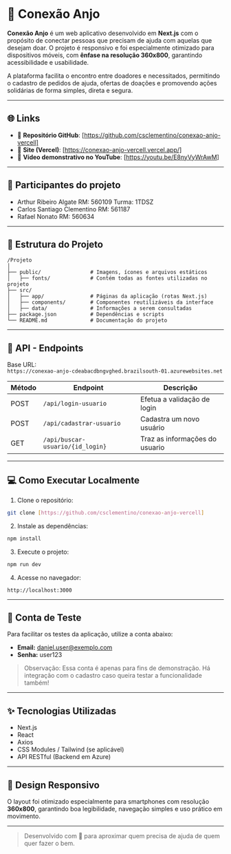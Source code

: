 # 🤝 Conexão Anjo

**Conexão Anjo** é um web aplicativo desenvolvido em **Next.js** com o propósito de conectar pessoas que precisam de ajuda com aquelas que desejam doar. O projeto é responsivo e foi especialmente otimizado para dispositivos móveis, com **ênfase na resolução 360x800**, garantindo acessibilidade e usabilidade.

A plataforma facilita o encontro entre doadores e necessitados, permitindo o cadastro de pedidos de ajuda, ofertas de doações e promovendo ações solidárias de forma simples, direta e segura.

---

## 🌐 Links

- 🔗 **Repositório GitHub**: [https://github.com/csclementino/conexao-anjo-vercell]
- 🚀 **Site (Vercel)**: [https://conexao-anjo-vercell.vercel.app/]
- 🎥 **Vídeo demonstrativo no YouTube**: [https://youtu.be/E8nyVyWrAwM]

---

## 👥 Participantes do projeto

- Arthur Ribeiro Algate  RM: 560109  Turma: 1TDSZ
- Carlos Santiago Clementino  RM: 561187
- Rafael Nonato  RM: 560634

---

## 📁 Estrutura do Projeto

```
/Projeto
│
├── public/                # Imagens, ícones e arquivos estáticos
│   ├── fonts/             # Contém todas as fontes utilizadas no projeto
├── src/
│   ├── app/               # Páginas da aplicação (rotas Next.js)
│   ├── components/        # Componentes reutilizáveis da interface          
│   ├── data/              # Informações a serem consultadas
├── package.json           # Dependências e scripts
└── README.md              # Documentação do projeto
```

---

## 📡 API - Endpoints

Base URL:  
`https://conexao-anjo-cdeabacdbngvghed.brazilsouth-01.azurewebsites.net`

| Método | Endpoint                                                  | Descrição                          |
|--------|-----------------------------------------------------------|------------------------------------|
| POST   | `/api/login-usuario`                                      | Efetua a validação de login        |
| POST   | `/api/cadastrar-usuario`                                  | Cadastra um novo usuário           |
| GET    | `/api/buscar-usuario/{id_login}`                          | Traz as informações do usuario     |

---

## 💻 Como Executar Localmente

1. Clone o repositório:

```bash
git clone [https://github.com/csclementino/conexao-anjo-vercell]
```

2. Instale as dependências:

```bash
npm install
```

3. Execute o projeto:

```bash
npm run dev
```

4. Acesse no navegador:

```
http://localhost:3000
```

---

## 🧪 Conta de Teste

Para facilitar os testes da aplicação, utilize a conta abaixo:

- **Email:** daniel.user@exemplo.com  
- **Senha:** user123

> Observação: Essa conta é apenas para fins de demonstração. Há integração com o cadastro caso queira testar a funcionalidade também!


---

## ✨ Tecnologias Utilizadas

- Next.js
- React
- Axios
- CSS Modules / Tailwind (se aplicável)
- API RESTful (Backend em Azure)

---

## 📲 Design Responsivo

O layout foi otimizado especialmente para smartphones com resolução **360x800**, garantindo boa legibilidade, navegação simples e uso prático em movimento.

---

> Desenvolvido com 💙 para aproximar quem precisa de ajuda de quem quer fazer o bem.
